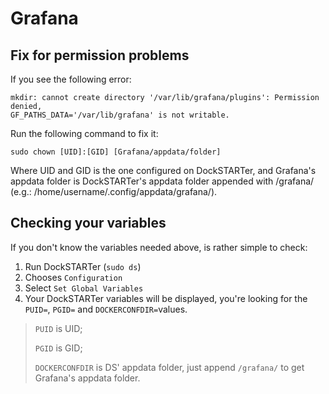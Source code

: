 # Grafana

## Fix for permission problems

If you see the following error:

```
mkdir: cannot create directory '/var/lib/grafana/plugins': Permission denied,
GF_PATHS_DATA='/var/lib/grafana' is not writable.
```

Run the following command to fix it:

`sudo chown [UID]:[GID] [Grafana/appdata/folder]`

Where UID and GID is the one configured on DockSTARTer, and Grafana's appdata folder is DockSTARTer's appdata folder appended with /grafana/ (e.g.: /home/username/.config/appdata/grafana/).

## Checking your variables

If you don't know the variables needed above, is rather simple to check:

1. Run DockSTARTer (`sudo ds`)
1. Chooses `Configuration`
1. Select `Set Global Variables`
1. Your DockSTARTer variables will be displayed, you're looking for the `PUID=`, `PGID=` and `DOCKERCONFDIR=`values.

> `PUID` is UID;
>
> `PGID` is GID;
>
> `DOCKERCONFDIR` is DS' appdata folder, just append `/grafana/` to get Grafana's appdata folder.

